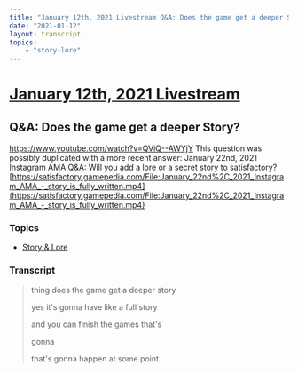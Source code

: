 ```yaml
---
title: "January 12th, 2021 Livestream Q&A: Does the game get a deeper Story?"
date: "2021-01-12"
layout: transcript
topics:
    - "story-lore"
---
```

# [January 12th, 2021 Livestream](../2021-01-12.md)
## Q&A: Does the game get a deeper Story?
https://www.youtube.com/watch?v=QViQ--AWYjY
This question was possibly duplicated with a more recent answer: January 22nd, 2021 Instagram AMA Q&A: Will you add a lore or a secret story to satisfactory? [https://satisfactory.gamepedia.com/File:January_22nd%2C_2021_Instagram_AMA_-_story_is_fully_written.mp4](https://satisfactory.gamepedia.com/File:January_22nd%2C_2021_Instagram_AMA_-_story_is_fully_written.mp4)


### Topics
* [Story & Lore](../topics/story-lore.md)

### Transcript

> thing does the game get a deeper story
>
> yes it's gonna have like a full story
>
> and you can finish the games that's
>
> gonna
>
> that's gonna happen at some point
